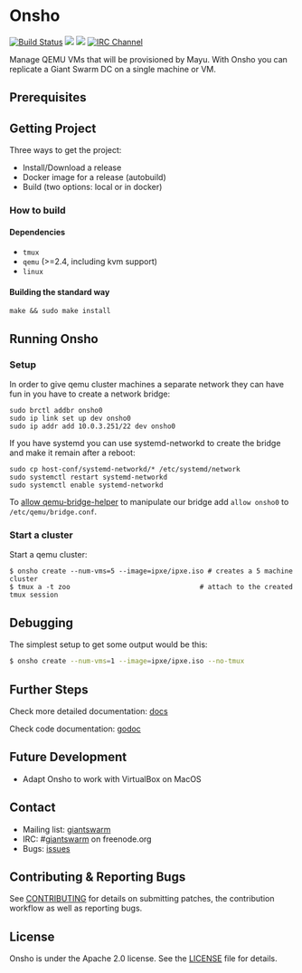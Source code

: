 # Onsho

[![Build Status](https://api.travis-ci.org/giantswarm/onsho.svg)](https://travis-ci.org/giantswarm/onsho) [![](https://godoc.org/github.com/giantswarm/onsho?status.svg)](http://godoc.org/github.com/giantswarm/onsho) [![](https://img.shields.io/docker/pulls/giantswarm/onsho.svg)](http://hub.docker.com/giantswarm/onsho) [![IRC Channel](https://img.shields.io/badge/irc-%23giantswarm-blue.svg)](https://kiwiirc.com/client/irc.freenode.net/#giantswarm)

Manage QEMU VMs that will be provisioned by Mayu. With Onsho you can replicate a Giant Swarm DC on a single machine or VM.

## Prerequisites

## Getting Project

Three ways to get the project:

- Install/Download a release
- Docker image for a release (autobuild)
- Build (two options: local or in docker)

### How to build

#### Dependencies

 * `tmux`
 * `qemu` (>=2.4, including kvm support)
 * `linux`

#### Building the standard way

```
make && sudo make install
```

## Running Onsho

### Setup

In order to give qemu cluster machines a separate network they can have fun in
you have to create a network bridge:
```
sudo brctl addbr onsho0
sudo ip link set up dev onsho0
sudo ip addr add 10.0.3.251/22 dev onsho0
```

If you have systemd you can use systemd-networkd to create the bridge and make it remain after a reboot:
```
sudo cp host-conf/systemd-networkd/* /etc/systemd/network
sudo systemctl restart systemd-networkd
sudo systemctl enable systemd-networkd
```

To [allow qemu-bridge-helper](http://wiki.qemu.org/Features-Done/HelperNetworking#Setup) to manipulate our bridge add `allow onsho0` to `/etc/qemu/bridge.conf`.

### Start a cluster

Start a qemu cluster:
```
$ onsho create --num-vms=5 --image=ipxe/ipxe.iso # creates a 5 machine cluster
$ tmux a -t zoo                                # attach to the created tmux session
```

## Debugging

The simplest setup to get some output would be this:
```bash
$ onsho create --num-vms=1 --image=ipxe/ipxe.iso --no-tmux
```

## Further Steps

Check more detailed documentation: [docs](docs)

Check code documentation: [godoc](https://godoc.org/github.com/giantswarm/onsho)

## Future Development

- Adapt Onsho to work with VirtualBox on MacOS

## Contact

- Mailing list: [giantswarm](https://groups.google.com/forum/!forum/giantswarm)
- IRC: #[giantswarm](irc://irc.freenode.org:6667/#giantswarm) on freenode.org
- Bugs: [issues](https://github.com/giantswarm/onsho/issues)

## Contributing & Reporting Bugs

See [CONTRIBUTING](CONTRIBUTING.md) for details on submitting patches, the contribution workflow as well as reporting bugs.

## License

Onsho is under the Apache 2.0 license. See the [LICENSE](LICENSE) file for details.
